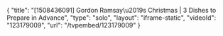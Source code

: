 {
    "title": "[1508436091] Gordon Ramsay\u2019s Christmas | 3 Dishes to Prepare in Advance",
    "type": "solo",
    "layout": "iframe-static",
    "videoId": "123179009",
    "url": "\/tvpembed\/123179009"
}